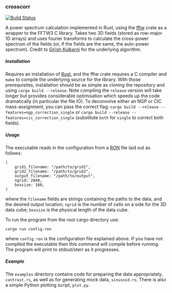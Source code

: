 ### crosscorr
[![Build Status](https://travis-ci.com/lewis-weinberger/crosscorr.svg?token=8y51CrY5osH9tmS8LkNZ&branch=master)](https://travis-ci.com/lewis-weinberger/crosscorr)

A power spectrum calculation implemented in Rust, using the [fftw](https://github.com/rust-math/fftw) crate as a 
wrapper to the FFTW3 C library. Takes two 3D fields (stored as row-major 1D
arrays) and uses fourier transforms to calculate the cross-power spectrum of the
fields (or, if the fields are the same, the auto-power spectrum). Credit to 
[Girish Kulkarni](https://github.com/gkulkarni) for the underlying algorithm.

##### Installation
Requires an installation of [Rust](https://www.rust-lang.org/tools/install), and 
the fftw crate requires a C compiler and `make` to compile the underlying source
for the library. With those prerequisites, installation should be as simple as
cloning the repository and using `cargo build --release`. Note compiling the 
`release` version will take longer but provides considerable optimisation which
speeds up the code dramatically (in particular the file IO). To deconvolve either
an NGP or CIC mass-assignment, you can pass the correct flag: `cargo build --release --features=ngp_correction_single` or `cargo build --release --features=cic_correction_single` (substitute `both` for `single` to correct both fields).

##### Usage
The executable reads in the configuration from a 
[RON](https://github.com/ron-rs/ron) file laid out as follows:

```
(
    grid1_filename: "/path/to/grid1",
    grid2_filename: "/path/to/grid2",
    output_filename: "/path/to/output",
    ngrid: 2048,
    boxsize: 160,
)
```

where the `filename` fields are strings containing the paths to the data, and 
the desired output location; `ngrid` is the number of cells on a side for the
3D data cube; `boxsize` is the physical length of the data cube.

To run the program from the root cargo directory use:

```
cargo run config.ron
```

where `config.ron` is the configuration file explained above. If you have not
compiled the executable then this command will compile before running. The
program will print to stdout/sterr as it progresses.

##### Example
The `examples` directory contains code for preparing the data appropriately, 
`contrast.rs`, as well as for generating mock data, `sinusoid.rs`. There is also
a simple Python plotting script, `plot.py`.
